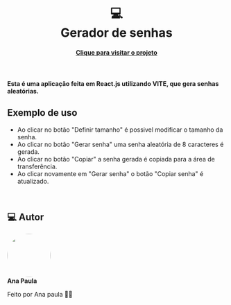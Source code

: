 <h1 align="center">
  💻<br>Gerador de senhas
</h1>

<h4 align="center"><a href="https://anapaulasanto.github.io/password-generator-react/">Clique para visitar o projeto</a></h4>

<br>

#### Esta é uma aplicação feita em React.js utilizando VITE, que gera senhas aleatórias.

## Exemplo de uso
- Ao clicar no botão "Definir tamanho" é possivel modificar o tamanho da senha.
- Ao clicar no botão "Gerar senha" uma senha aleatória de 8 caracteres é gerada.
- Ao clicar no botão "Copiar" a senha gerada é copiada para a área de transferência.
- Ao clicar novamente em "Gerar senha" o botão "Copiar senha" é atualizado.

  
<br>

<h2> 💻 Autor</h2>

 <img style="border-radius: 50%;" src="https://avatars.githubusercontent.com/u/149811410?s=400&u=bb09c5d7f36aed097c3d8654b8d445ee587ed4b1&v=4" width="100px;" alt=""/>
 <br />
 <b>Ana Paula</b>


Feito por Ana paula 👋🏽 
